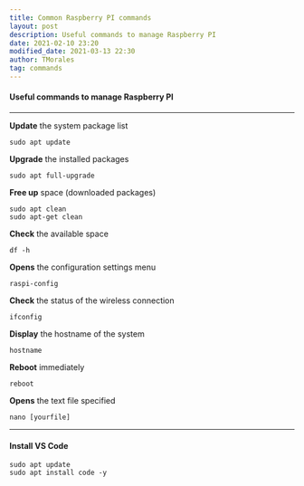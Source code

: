 ```yaml
---
title: Common Raspberry PI commands
layout: post
description: Useful commands to manage Raspberry PI
date: 2021-02-10 23:20
modified_date: 2021-03-13 22:30
author: TMorales
tag: commands
---
```

#### Useful commands to manage Raspberry PI
---
**Update** the system package list
```
sudo apt update
```
**Upgrade** the installed packages
```
sudo apt full-upgrade
```
**Free up** space (downloaded packages)
```
sudo apt clean
sudo apt-get clean
```
**Check** the available space
```
df -h
```
**Opens** the configuration settings menu
```
raspi-config
```
**Check** the status of the wireless connection
```
ifconfig
```
**Display** the hostname of the system
```
hostname
```
**Reboot** immediately
```
reboot
```
**Opens** the text file specified
```
nano [yourfile]
```
---
#### Install VS Code
```
sudo apt update
sudo apt install code -y
```